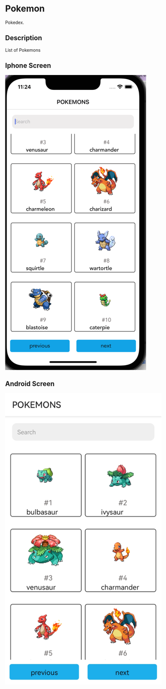 # Pokemon

Pokedex.

## Description

List of Pokemons

## Iphone Screen

![Getting Started](./app//assets/screen-iphone.png)
## Android Screen

![Getting Started](./app//assets/screen-android.jpg)
